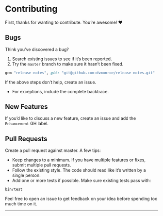 # Contributing

First, thanks for wanting to contribute. You’re awesome! :heart:

## Bugs

Think you’ve discovered a bug?

1. Search existing issues to see if it’s been reported.
2. Try the `master` branch to make sure it hasn’t been fixed.

```rb
gem "release-notes", git: "git@github.com:dvmonroe/release-notes.git"
```

If the above steps don’t help, create an issue.

- For exceptions, include the complete backtrace.

## New Features

If you’d like to discuss a new feature, create an issue and add the `Enhancement` GH label.

## Pull Requests

Create a pull request against master. A few tips:

- Keep changes to a minimum. If you have multiple features or fixes, submit multiple pull requests.
- Follow the existing style. The code should read like it’s written by a single person.
- Add one or more tests if possible. Make sure existing tests pass with:

```sh
bin/test
```

Feel free to open an issue to get feedback on your idea before spending too much time on it.

---
